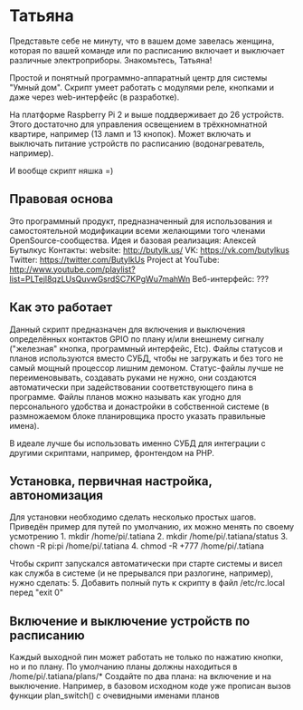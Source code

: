 # Татьяна
Представьте себе не минуту, что в вашем доме завелась женщина, которая по вашей команде или по расписанию включает и выключает различные электроприборы.
Знакомьтесь, Татьяна!

Простой и понятный программно-аппаратный центр для системы "Умный дом". Скрипт умеет работать с модулями реле, кнопками и даже через web-интерфейс (в разработке).


На платформе Raspberry Pi 2 и выше поддверживает до 26 устройств. Этого достаточно для управления освещением в трёхкномнатной квартире, например (13 ламп и 13 кнопок). Может включать и выключать питание устройств по расписанию (водонагреватель, например).


И вообще скрипт няшка =)

Правовая основа
----
Это программный продукт, предназначенный для использования и самостоятельной модификации всеми желающими того членами OpenSource-сообщества.
Идея и базовая реализация: Алексей Бутылкус
Контакты: 
    website: http://butylk.us/
    VK: https://vk.com/butylkus
    Twitter: https://twitter.com/ButylkUs
    Project at YouTube: http://www.youtube.com/playlist?list=PLTejl8qzLUsQuvwGsrdSC7KPgWu7mahWn
Веб-интерфейс: ???


Как это работает
----
Данный скрипт предназначен для включения и выключения определённых контактов GPIO по плану и/или внешнему сигналу ("железная" кнопка, программный интерфейс, Etc).
Файлы статусов и планов используются вместо СУБД, чтобы не загружать и без того не самый мощный процессор лишним демоном.
Статус-файлы лучше не переименовывать, создавать руками не нужно, они создаются автоматически при задействовании соответствующего пина в программе.
Файлы планов можно называть как угодно для персонального удобства и донастройки в собственной системе (в размножаемом блоке планировщика просто указать правильные имена).

В идеале лучше бы использовать именно СУБД для интеграции с другими скриптами, например, фронтендом на PHP.

Установка, первичная настройка, автономизация
----
Для установки необходимо сделать несколько простых шагов. Приведён пример для путей по умолчанию, их можно менять по своему усмотрению
    1. mkdir /home/pi/.tatiana
    2. mkdir /home/pi/.tatiana/status
    3. chown -R pi:pi /home/pi/.tatiana
    4. chmod -R +777 /home/pi/.tatiana

Чтобы скрипт запускался автоматически при старте системы и висел как служба в системе (и не прерывался при разлогине, например), нужно сделать:
    5. Добавить полный путь к скрипту в файл /etc/rc.local перед "exit 0"

Включение и выключение устройств по расписанию
----
Каждый выходной пин может работать не только по нажатию кнопки, но и по плану. По умолчанию планы должны находиться в /home/pi/.tatiana/plans/*
Создайте по два плана: на включение и на выключение. Например, в базовом исходном коде уже прописан вызов функции plan_switch() с очевидными именами планов

